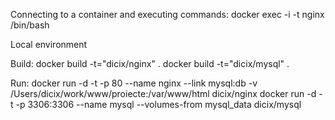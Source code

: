 Connecting to a container and executing commands:
docker exec -i -t nginx /bin/bash

Local environment

Build:
docker build -t="dicix/nginx" .
docker build -t="dicix/mysql" .

Run:
docker run -d -t -p 80 --name nginx --link mysql:db -v /Users/dicix/work/www/proiecte:/var/www/html dicix/nginx
docker run -d -t -p 3306:3306 --name mysql --volumes-from mysql_data dicix/mysql
